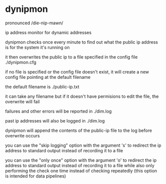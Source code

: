 # dynipmon
pronounced /die-nip-mawn/

ip address monitor for dynamic addresses

dynipmon checks once every minute to find out what the public ip address is for the system it's running on

it then overwrites the public ip to a file specified in the config file ./dynipmon.cfg

if no file is specified or the config file doesn't exist, it will create a new config file pointing at the default filename

the default filename is ./public-ip.txt

it can take any filename but if it doesn't have permisions to edit the file, the overwrite will fail

failures and other errors will be reported in ./dim.log

past ip addresses will also be logged in ./dim.log

dynipmon will append the contents of the public-ip file to the log before overwrite occurs

you can use the "skip logging" option with the argument 's' to redirect the ip address to standard output instead of recording it to a file

you can use the "only once" option with the argument 'o' to redirect the ip address to standard output instead of recording it to a file while also only performing the check one time instead of checking repeatedly (this option is intended for data pipelines)

